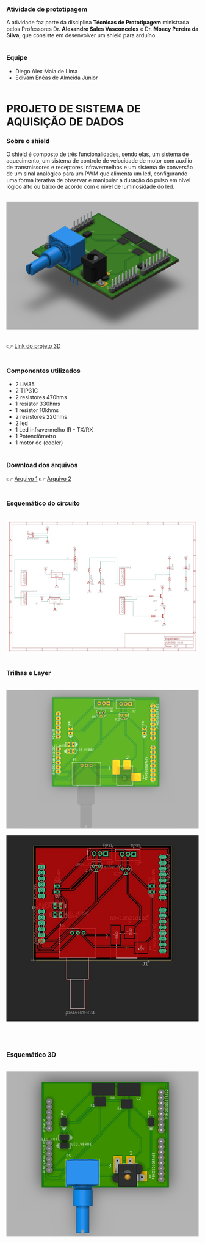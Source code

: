 ### Atividade de prototipagem

A atividade faz parte da disciplina **Técnicas de Prototipagem** ministrada pelos Professores Dr. **Alexandre Sales Vasconcelos** e Dr. **Moacy Pereira da Silva**, que consiste em desenvolver um shield para arduíno.<br /><br />

### Equipe

-   Diego Alex Maia de Lima
-   Edivam Enéas de Almeida Júnior<br /><br />

# PROJETO DE SISTEMA DE AQUISIÇÃO DE DADOS

### Sobre o shield

O shield é composto de três funcionalidades, sendo elas, um sistema de aquecimento, um sistema de controle de velocidade de motor com auxílio de transmissores e receptores infravermelhos e um sistema de conversão de um sinal analógico para um PWM que alimenta um led, configurando uma forma iterativa de observar e manipular a duração do pulso em nível lógico alto ou baixo de acordo com o nível de luminosidade do led.<br /><br />

<img src="./arquivos/imagens/shield.png" /><br /><br />

👉 <a href="https://a360.co/3w6mWB6" target="_blank">Link do projeto 3D</a><br /><br />

### Componentes utilizados

- 2 LM35
- 2 TIP31C
- 2 resistores 470hms
- 1 resistor 330hms
- 1 resistor 10khms
- 2 resistores 220hms
- 2 led
- 1 Led infravermelho IR - TX/RX
- 1 Potenciômetro 
- 1 motor dc (cooler)<br /><br />

### Download dos arquivos

👉 <a href="./arquivos/pcb/esquematico.brd" target="_blank">Arquivo 1</a>
👉 <a href="./arquivos/pcb/esquematico.dvh" target="_blank">Arquivo 2</a><br /><br />

### Esquemático do circuito
<br /><img src="./arquivos/imagens/cir.jpeg" /><br /><br />

### Trilhas e Layer

<br /><img src="./arquivos/imagens/layer.png" />

<img src="./arquivos/imagens/lay.png" /><br /><br /><br /><br />

### Esquemático 3D

<br /><img src="./arquivos/imagens/front.png" /><br /><br /><br /><br />
